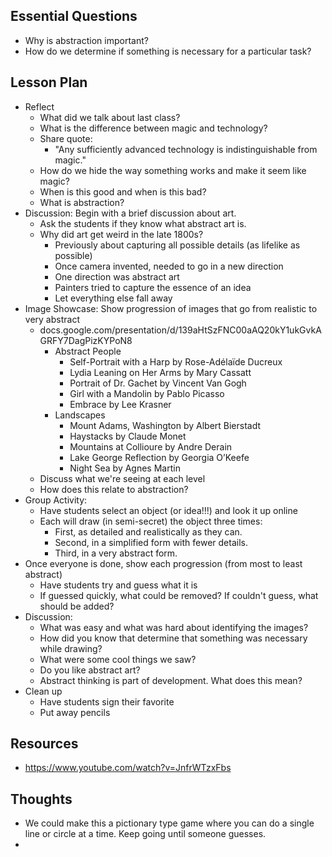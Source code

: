 ## Essential Questions

- Why is abstraction important?
- How do we determine if something is necessary for a particular task?

## Lesson Plan

- Reflect
    - What did we talk about last class?
    - What is the difference between magic and technology?
    - Share quote:
        - "Any sufficiently advanced technology is indistinguishable from magic."
    - How do we hide the way something works and make it seem like magic?
    - When is this good and when is this bad?
    - What is abstraction?
- Discussion: Begin with a brief discussion about art.
    - Ask the students if they know what abstract art is.
    - Why did art get weird in the late 1800s?
        - Previously about capturing all possible details (as lifelike as possible)
        - Once camera invented, needed to go in a new direction
        - One direction was abstract art
        - Painters tried to capture the essence of an idea
        - Let everything else fall away
- Image Showcase: Show progression of images that go from realistic to very abstract
    - docs.google.com/presentation/d/139aHtSzFNC00aAQ20kY1ukGvkAGRFY7DagPizKYPoN8
        - Abstract People
            - Self-Portrait with a Harp by Rose-Adélaïde Ducreux
            - Lydia Leaning on Her Arms by Mary Cassatt
            - Portrait of Dr. Gachet by Vincent Van Gogh
            - Girl with a Mandolin by Pablo Picasso
            - Embrace by Lee Krasner
        - Landscapes
            - Mount Adams, Washington by Albert Bierstadt
            - Haystacks by Claude Monet
            - Mountains at Collioure by Andre Derain
            - Lake George Reflection by Georgia O’Keefe
            - Night Sea by Agnes Martin
    - Discuss what we're seeing at each level
    - How does this relate to abstraction?
- Group Activity:
    - Have students select an object (or idea!!!) and look it up online
    - Each will draw (in semi-secret) the object three times:
        - First, as detailed and realistically as they can.
        - Second, in a simplified form with fewer details.
        - Third, in a very abstract form.
- Once everyone is done, show each progression (from most to least abstract)
    - Have students try and guess what it is
    - If guessed quickly, what could be removed? If couldn't guess, what should be added?
- Discussion:
    - What was easy and what was hard about identifying the images?
    - How did you know that determine that something was necessary while drawing?
    - What were some cool things we saw?
    - Do you like abstract art?
    - Abstract thinking is part of development. What does this mean?
- Clean up
    - Have students sign their favorite
    - Put away pencils

## Resources

- https://www.youtube.com/watch?v=JnfrWTzxFbs

## Thoughts

- We could make this a pictionary type game where you can do a single line
  or circle at a time. Keep going until someone guesses.
- 
